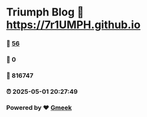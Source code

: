 # Triumph Blog :link: https://7r1UMPH.github.io 
### :page_facing_up: [56](https://7r1UMPH.github.io/tag.html) 
### :speech_balloon: 0 
### :hibiscus: 816747 
### :alarm_clock: 2025-05-01 20:27:49 
### Powered by :heart: [Gmeek](https://github.com/Meekdai/Gmeek)

